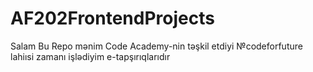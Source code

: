# AF202FrontendProjects
Salam Bu Repo mənim Code Academy-nin təşkil etdiyi №codeforfuture lahiısi zamanı işlədiyim e-tapşırıqlarıdır

